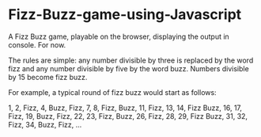 # Fizz-Buzz-game-using-Javascript

A Fizz Buzz game, playable on the browser, displaying the output in console. For now.

The rules are simple: any number divisible by three is replaced by the word fizz and any number divisible by five by the word buzz. Numbers divisible by 15 become fizz buzz.

For example, a typical round of fizz buzz would start as follows:

1, 2, Fizz, 4, Buzz, Fizz, 7, 8, Fizz, Buzz, 11, Fizz, 13, 14, Fizz Buzz, 16, 17, Fizz, 19, Buzz, Fizz, 22, 23, Fizz, Buzz, 26, Fizz, 28, 29, Fizz Buzz, 31, 32, Fizz, 34, Buzz, Fizz, ...
